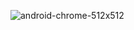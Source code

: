 ![android-chrome-512x512](https://github.com/stephenmatheis/stephenmatheis/assets/16298399/53a624df-72e9-4f85-a89d-5b43ddcab634)
